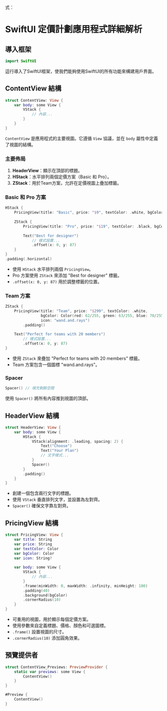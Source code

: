 式：

# SwiftUI 定價計劃應用程式詳細解析

## 導入框架
```swift
import SwiftUI
```
這行導入了SwiftUI框架，使我們能夠使用SwiftUI的所有功能來構建用戶界面。

## ContentView 結構
```swift
struct ContentView: View {
    var body: some View {
        VStack {
            // 內容...
        }
    }
}
```
`ContentView` 是應用程式的主要視圖。它遵循 `View` 協議，並在 `body` 屬性中定義了視圖的結構。

### 主要佈局
1. **HeaderView**：顯示在頂部的標題。
2. **HStack**：水平排列兩個定價方案（Basic 和 Pro）。
3. **ZStack**：用於Team方案，允許在定價視圖上疊加標籤。

### Basic 和 Pro 方案
```swift
HStack {
    PricingView(title: "Basic", price: "$9", textColor: .white, bgColor: .purple)
    
    ZStack {
        PricingView(title: "Pro", price: "$19", textColor: .black, bgColor: Color(red: 240/255, green: 240/255, blue: 240/255))
        
        Text("Best for designer")
            // 樣式設置...
            .offset(x: 0, y: 87)
    }
}
.padding(.horizontal)
```
- 使用 `HStack` 水平排列兩個 `PricingView`。
- Pro 方案使用 `ZStack` 來添加 "Best for designer" 標籤。
- `.offset(x: 0, y: 87)` 用於調整標籤的位置。

### Team 方案
```swift
ZStack {
    PricingView(title: "Team", price: "$299", textColor: .white,
                bgColor: Color(red: 62/255, green: 63/255, blue: 70/255),
                icon: "wand.and.rays")
        .padding()
    
    Text("Perfect for teams with 20 members")
        // 樣式設置...
        .offset(x: 0, y: 87)
}
```
- 使用 `ZStack` 來疊加 "Perfect for teams with 20 members" 標籤。
- Team 方案包含一個圖標 "wand.and.rays"。

### Spacer
```swift
Spacer() // 填充剩餘空間
```
使用 `Spacer()` 將所有內容推到視圖的頂部。

## HeaderView 結構
```swift
struct HeaderView: View {
    var body: some View {
        HStack {
            VStack(alignment: .leading, spacing: 2) {
                Text("Choose")
                Text("Your Plan")
                // 文字樣式...
            }
            Spacer()
        }
        .padding()
    }
}
```
- 創建一個包含兩行文字的標題。
- 使用 `VStack` 垂直排列文字，並設置為左對齊。
- `Spacer()` 確保文字靠左對齊。

## PricingView 結構
```swift
struct PricingView: View {
    var title: String
    var price: String
    var textColor: Color
    var bgColor: Color
    var icon: String?
    
    var body: some View {
        VStack {
            // 內容...
        }
        .frame(minWidth: 0, maxWidth: .infinity, minHeight: 100)
        .padding(40)
        .background(bgColor)
        .cornerRadius(10)
    }
}
```
- 可重用的視圖，用於顯示每個定價方案。
- 使用參數來自定義標題、價格、顏色和可選圖標。
- `.frame()` 設置視圖的尺寸。
- `.cornerRadius(10)` 添加圓角效果。

## 預覽提供者
```swift
struct ContentView_Previews: PreviewProvider {
    static var previews: some View {
        ContentView()
    }
}

#Preview {
    ContentView()
}
```

